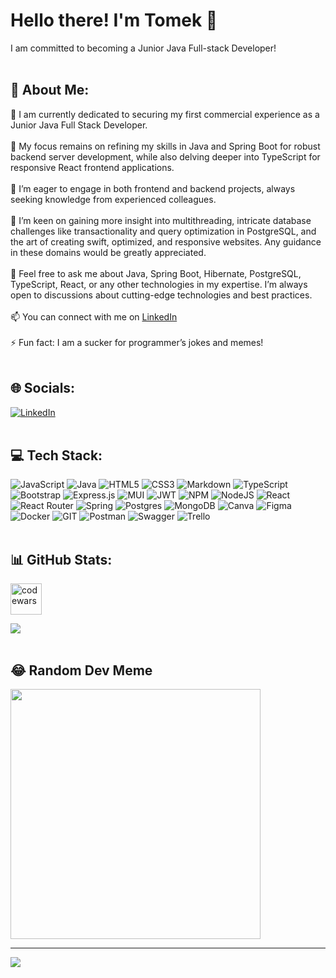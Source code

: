 # Hello there! I'm Tomek 👋
I am committed to becoming a Junior Java Full-stack Developer!
<br>
<br>


## 💫 About Me:
🔭 I am currently dedicated to securing my first commercial experience as a Junior Java Full Stack Developer.<br>
<br>
🌱 My focus remains on refining my skills in Java and Spring Boot for robust backend server development, while also delving deeper into TypeScript for responsive React frontend applications.<br>
<br>
👥 I’m eager to engage in both frontend and backend projects, always seeking knowledge from experienced colleagues.<br>
<br>
🤔 I’m keen on gaining more insight into multithreading, intricate database challenges like transactionality and query optimization in PostgreSQL, and the art of creating swift, optimized, and responsive websites. Any guidance in these domains would be greatly appreciated.<br>
<br>
💬 Feel free to ask me about Java, Spring Boot, Hibernate, PostgreSQL, TypeScript, React, or any other technologies in my expertise. I’m always open to discussions about cutting-edge technologies and best practices.<br>
<br>
📫 You can connect with me on [LinkedIn](https://www.linkedin.com/in/tomasz-galazka-junior-fullstack-developer/)<br>
<br>
⚡ Fun fact: I am a sucker for programmer’s jokes and memes!
<br>
<br>

## 🌐 Socials:
[![LinkedIn](https://img.shields.io/badge/LinkedIn-%230077B5.svg?logo=linkedin&logoColor=white)](https://www.linkedin.com/in/tomasz-galazka-junior-fullstack-developer/) 
<br>
<br>

## 💻 Tech Stack:
![JavaScript](https://img.shields.io/badge/javascript-%23323330.svg?style=for-the-badge&logo=javascript&logoColor=%23F7DF1E) ![Java](https://img.shields.io/badge/java-%23ED8B00.svg?style=for-the-badge&logo=openjdk&logoColor=white) ![HTML5](https://img.shields.io/badge/html5-%23E34F26.svg?style=for-the-badge&logo=html5&logoColor=white) ![CSS3](https://img.shields.io/badge/css3-%231572B6.svg?style=for-the-badge&logo=css3&logoColor=white) ![Markdown](https://img.shields.io/badge/markdown-%23000000.svg?style=for-the-badge&logo=markdown&logoColor=white) ![TypeScript](https://img.shields.io/badge/typescript-%23007ACC.svg?style=for-the-badge&logo=typescript&logoColor=white) ![Bootstrap](https://img.shields.io/badge/bootstrap-%238511FA.svg?style=for-the-badge&logo=bootstrap&logoColor=white) ![Express.js](https://img.shields.io/badge/express.js-%23404d59.svg?style=for-the-badge&logo=express&logoColor=%2361DAFB) ![MUI](https://img.shields.io/badge/MUI-%230081CB.svg?style=for-the-badge&logo=mui&logoColor=white) ![JWT](https://img.shields.io/badge/JWT-black?style=for-the-badge&logo=JSON%20web%20tokens) ![NPM](https://img.shields.io/badge/NPM-%23CB3837.svg?style=for-the-badge&logo=npm&logoColor=white) ![NodeJS](https://img.shields.io/badge/node.js-6DA55F?style=for-the-badge&logo=node.js&logoColor=white) ![React](https://img.shields.io/badge/react-%2320232a.svg?style=for-the-badge&logo=react&logoColor=%2361DAFB) ![React Router](https://img.shields.io/badge/React_Router-CA4245?style=for-the-badge&logo=react-router&logoColor=white) ![Spring](https://img.shields.io/badge/spring-%236DB33F.svg?style=for-the-badge&logo=spring&logoColor=white) ![Postgres](https://img.shields.io/badge/postgres-%23316192.svg?style=for-the-badge&logo=postgresql&logoColor=white) ![MongoDB](https://img.shields.io/badge/MongoDB-%234ea94b.svg?style=for-the-badge&logo=mongodb&logoColor=white) ![Canva](https://img.shields.io/badge/Canva-%2300C4CC.svg?style=for-the-badge&logo=Canva&logoColor=white) ![Figma](https://img.shields.io/badge/figma-%23F24E1E.svg?style=for-the-badge&logo=figma&logoColor=white) ![Docker](https://img.shields.io/badge/docker-%230db7ed.svg?style=for-the-badge&logo=docker&logoColor=white) ![GIT](https://img.shields.io/badge/Git-fc6d26?style=for-the-badge&logo=git&logoColor=white) ![Postman](https://img.shields.io/badge/Postman-FF6C37?style=for-the-badge&logo=postman&logoColor=white) ![Swagger](https://img.shields.io/badge/-Swagger-%23Clojure?style=for-the-badge&logo=swagger&logoColor=white) ![Trello](https://img.shields.io/badge/Trello-%23026AA7.svg?style=for-the-badge&logo=Trello&logoColor=white)
<br>
<br>

## 📊 GitHub Stats:
<a  href="https://www.codewars.com/users/TomekGalazka"  title="codewars"><img  src="https://www.codewars.com/users/TomekGalazka/badges/large"  alt="codewars" height="50px"></a>
<br>

![](https://github-readme-streak-stats.herokuapp.com/?user=TomekGalazka&theme=light&hide_border=false)<br/>
<br>

## 😂 Random Dev Meme
<img src='https://randommeme-five.vercel.app/' style="height: 400px;"/>

---
[![](https://visitcount.itsvg.in/api?id=TomekGalazka&icon=0&color=0)](https://visitcount.itsvg.in)

<!-- Proudly created with GPRM ( https://gprm.itsvg.in ) -->


<!--
**TomekGalazka/TomekGalazka** is a ✨ _special_ ✨ repository because its `README.md` (this file) appears on your GitHub profile.

Here are some ideas to get you started:

- 🔭 I’m currently working on ...
- 🌱 I’m currently learning ...
- 👯 I’m looking to collaborate on ...
- 🤔 I’m looking for help with ...
- 💬 Ask me about ...
- 📫 How to reach me: ...
- 😄 Pronouns: ...
- ⚡ Fun fact: ...
-->
